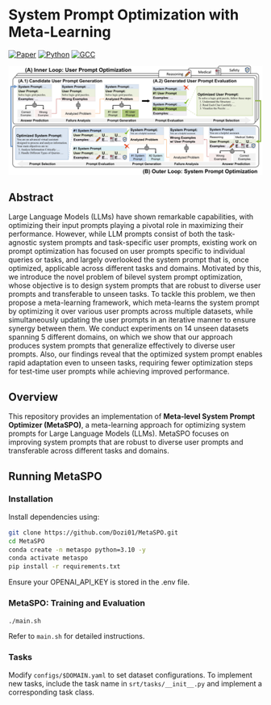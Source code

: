 # System Prompt Optimization with Meta-Learning
[![Paper](https://img.shields.io/badge/arXiv-2412.02186-b31b1b)]()
[![Python](https://img.shields.io/badge/Python-3.10%2B-orange)](https://www.python.org/downloads/release/python-310s0/)
[![GCC](https://img.shields.io/badge/gcc-9.1%2B-blue)](https://gcc.gnu.org/gcc-9/)

![MetaSPO](asset/main_fig.jpg)

## Abstract
Large Language Models (LLMs) have shown remarkable capabilities, with optimizing their input prompts playing a pivotal role in maximizing their performance. However, while LLM prompts consist of both the task-agnostic system prompts and task-specific user prompts, existing work on prompt optimization has focused on user prompts specific to individual queries or tasks, and largely overlooked the system prompt that is, once optimized, applicable across different tasks and domains. Motivated by this, we introduce the novel problem of bilevel system prompt optimization, whose objective is to design system prompts that are robust to diverse user prompts and transferable to unseen tasks. To tackle this problem, we then propose a meta-learning framework, which meta-learns the system prompt by optimizing it over various user prompts across multiple datasets, while simultaneously updating the user prompts in an iterative manner to ensure synergy between them. We conduct experiments on 14 unseen datasets spanning 5 different domains, on which we show that our approach produces system prompts that generalize effectively to diverse user prompts. Also, our findings reveal that the optimized system prompt enables rapid adaptation even to unseen tasks, requiring fewer optimization steps for test-time user prompts while achieving improved performance.

## Overview
This repository provides an implementation of **Meta-level System Prompt Optimizer (MetaSPO)**, a meta-learning approach for optimizing system prompts for Large Language Models (LLMs). MetaSPO focuses on improving system prompts 
that are robust to diverse user prompts and transferable across different tasks and domains.


## Running MetaSPO
### Installation
Install dependencies using:
```bash
git clone https://github.com/Dozi01/MetaSPO.git
cd MetaSPO
conda create -n metaspo python=3.10 -y
conda activate metaspo
pip install -r requirements.txt
```
Ensure your OPENAI_API_KEY is stored in the .env file.

### MetaSPO: Training and Evaluation
```bash
./main.sh
```
Refer to `main.sh` for detailed instructions.


### Tasks
Modify `configs/$DOMAIN.yaml` to set dataset configurations.
To implement new tasks, include the task name in `srt/tasks/__init__.py` and implement a corresponding task class.
